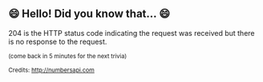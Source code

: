 ## 😄 Hello! Did you know that... 😄
204 is the HTTP status code indicating the request was received but there is no response to the request.

<sup>(come back in 5 minutes for the next trivia)</sup>


<sup>Credits: http://numbersapi.com</sup>
